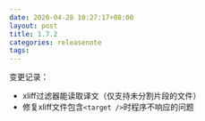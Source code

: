 ```yaml
---
date: 2020-04-28 10:27:17+08:00
layout: post
title: 1.7.2
categories: releasenote
tags: 
---
```


变更记录：

* xliff过滤器能读取译文（仅支持未分割片段的文件）
* 修复xliff文件包含`<target />`时程序不响应的问题


 
 
